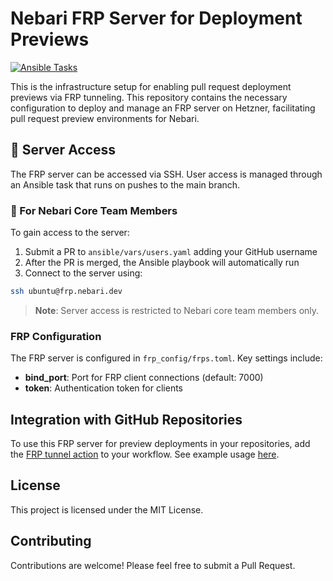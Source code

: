 # Nebari FRP Server for Deployment Previews

[![Ansible Tasks](https://github.com/nebari-dev/frp-server/actions/workflows/ansible_run.yml/badge.svg)](https://github.com/nebari-dev/frp-server/actions/workflows/ansible_run.yml)

This is the infrastructure setup for enabling pull request deployment previews via FRP tunneling.
This repository contains the necessary configuration to deploy and manage an FRP server on Hetzner,
facilitating pull request preview environments for Nebari.

## 🔑 Server Access

The FRP server can be accessed via SSH. User access is managed through an Ansible task that
runs on pushes to the main branch.

### 👥 For Nebari Core Team Members

To gain access to the server:

1. Submit a PR to `ansible/vars/users.yaml` adding your GitHub username
2. After the PR is merged, the Ansible playbook will automatically run
3. Connect to the server using:

```bash
ssh ubuntu@frp.nebari.dev
```

> **Note**: Server access is restricted to Nebari core team members only.

### FRP Configuration

The FRP server is configured in `frp_config/frps.toml`. Key settings include:

- **bind_port**: Port for FRP client connections (default: 7000)
- **token**: Authentication token for clients

## Integration with GitHub Repositories

To use this FRP server for preview deployments in your repositories, add the [FRP tunnel action](https://github.com/cirunlabs/frp-tunnel-action) to your workflow. See example usage [here](https://github.com/aktech/github-actions-deploy-previews/blob/main/.github/workflows/deploy.yml).

## License

This project is licensed under the MIT License.

## Contributing

Contributions are welcome! Please feel free to submit a Pull Request.
